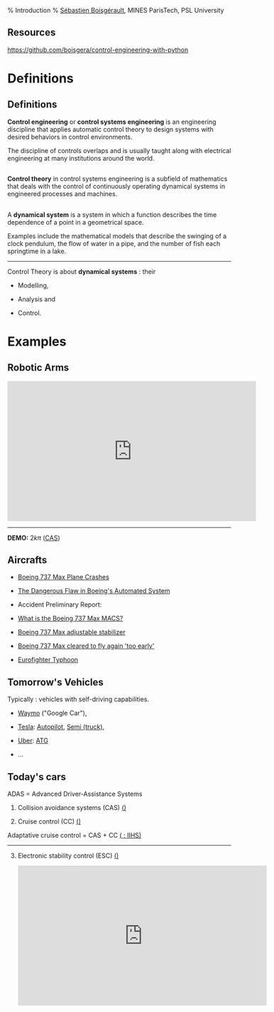 % Introduction
% [Sébastien Boisgérault](mailto:Sebastien.Boisgerault@mines-paristech.fr), MINES ParisTech, PSL University


<i class="fa fa-github" aria-hidden="true"></i> Resources
--------------------------------------------------------------------------------

<https://github.com/boisgera/control-engineering-with-python>


Definitions
================================================================================

<i class="fa fa-wikipedia-w"></i> Definitions
--------------------------------------------------------------------------------

**Control engineering** or **control systems engineering** is an engineering 
discipline that applies automatic control theory to design systems with 
desired behaviors in control environments.

The discipline of controls overlaps and is usually taught along with 
electrical engineering at many institutions around the world.

<i class="fa fa-wikipedia-w"></i>
--------------------------------------------------------------------------------

**Control theory** in control systems engineering is a subfield of mathematics 
that deals with the control of continuously operating dynamical systems in 
engineered processes and machines.

<i class="fa fa-wikipedia-w"></i>
--------------------------------------------------------------------------------

A **dynamical system** is a system in which a function describes the time 
dependence of a point in a geometrical space. 

Examples include the mathematical models that describe the 
swinging of a clock pendulum, the flow of water in a pipe, 
and the number of fish each springtime in a lake.


--------------------------------------------------------------------------------

Control Theory is about **dynamical systems** : their

- Modelling, 

- Analysis and

- Control.



Examples
================================================================================


<i class="fa fa-gear"></i> Robotic Arms
--------------------------------------------------------------------------------

<iframe width="560" height="315" src="https://www.youtube-nocookie.com/embed/s-yne8xTNM0" frameborder="0" allow="accelerometer; autoplay; encrypted-media; gyroscope; picture-in-picture" allowfullscreen></iframe>

--------------------------------------------------------------------------------

**DEMO:** $2 k \pi$ ([CAS](http://www.mines-paristech.fr/Recherche/Centres-de-recherche/Centre-automatique-et-systemes-CAS/))


<i class="fa fa-plane"></i> Aircrafts
--------------------------------------------------------------------------------

  - [Boeing 737 Max Plane Crashes](https://www.theverge.com/2019/3/22/18275736/boeing-737-max-plane-crashes-grounded-problems-info-details-explained-reasons)

  - [The Dangerous Flaw in Boeing's Automated System](https://www.nytimes.com/interactive/2019/03/29/business/boeing-737-max-8-flaws.html)

  - Accident Preliminary Report: [<i class="fa fa-file-pdf-o"></i>](http://www.ecaa.gov.et/documents/20435/0/Preliminary+Report+B737-800MAX+%2C%28ET-AVJ%29.pdf)

  - [What is the Boeing 737 Max MACS?](https://theaircurrent.com/aviation-safety/what-is-the-boeing-737-max-maneuvering-characteristics-augmentation-system-mcas-jt610/)

  - [Boeing 737 Max adjustable stabilizer](https://en.wikipedia.org/wiki/Ethiopian_Airlines_Flight_302#/media/File:Adjustable_stabilizer.svg)

  - [Boeing 737 Max cleared to fly again 'too early'](https://www.bbc.com/news/business-55751150)

  - [Eurofighter Typhoon](https://www.eurofighter.com/advantages)

<i class="fa fa-car"></i> Tomorrow's Vehicles
--------------------------------------------------------------------------------

Typically : vehicles with self-driving capabilities.

  - [Waymo](https://waymo.com/) ("Google Car"),

  - [Tesla](https://www.tesla.com):  [Autopilot](https://www.tesla.com/en_EU/autopilot?redirect=no), 
    [Semi (truck)](https://en.wikipedia.org/wiki/Tesla_Semi),

  - [Uber](https://www.uber.com): [ATG](https://www.uber.com/info/atg/)

  - ...

<i class="fa fa-car"></i> Today's cars
--------------------------------------------------------------------------------

ADAS = Advanced Driver-Assistance Systems

 1.  Collision avoidance systems (CAS) [(<i class="fa fa-wikipedia-w"></i>)](https://en.wikipedia.org/wiki/Collision_avoidance_system)

 2.  Cruise control (CC) [(<i class="fa fa-wikipedia-w"></i>)](https://en.wikipedia.org/wiki/Cruise_control)

Adaptative cruise control = CAS + CC [(<i class="fa fa-youtube"></i> : IIHS)](https://www.youtube.com/watch?v=GInSPWZRFRM)

--------------------------------------------------------------------------------

 3.  Electronic stability control (ESC) [(<i class="fa fa-wikipedia-w"></i>)](https://en.wikipedia.org/wiki/Electronic_stability_control)


     <iframe width="560" height="315" src="https://www.youtube.com/embed/ie0Icbo6jJ8" frameborder="0" allow="accelerometer; autoplay; encrypted-media; gyroscope; picture-in-picture" allowfullscreen></iframe>







<style>

.reveal section img {
  border:0;
  height:50vh;
  width:auto;

}

.reveal section img.medium {
  border:0;
  max-width:50vh;
}

.reveal section img.icon {
  display:inline;
  border:0;
  width:1em;
  margin:0em;
  box-shadow:none;
  vertical-align:-10%;
}

.reveal code {
  font-family: Inconsolata, monospace;
}

.reveal pre code {
  font-size: 1.5em;
  line-height: 1.5em;
  /* max-height: 80wh; won't work, overriden */
}

input {
  font-family: "Source Sans Pro", Helvetica, sans-serif;
  font-size: 42px;
  line-height: 54.6px;
}

</style>

<link href="https://fonts.googleapis.com/css?family=Inconsolata:400,700" rel="stylesheet"> 

<link href="https://cdnjs.cloudflare.com/ajax/libs/font-awesome/4.7.0/css/font-awesome.css" rel="stylesheet">
